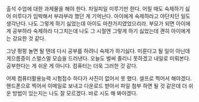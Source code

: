 
출석 수업에 대한 과제물을 해야 한다.
차일피일 미루기만 한다.
어릴 때도 숙제하기 싫어 미루다가 임박해서 부랴부랴
했던 게 기억난다. 아이에게 숙제하라고 야단치던 일도 생각난다.
나도 그렇게 하기 싫었는데 아이도 마찬가지였었으리라.
부모가 되면 아이에게 공부하라 숙제하라 다그치는데 나도 그 시절엔
그렇게 하기 싫었는데 괜히 아이에게는 강요한 것 같다.

그냥 펑펑 놀면 될 텐데 다시 공부를 하려니 숙제가 하기싫다.
미룬다고 될 일이 아닌데 게으름증이 스멀스멀 모습을 드러낸다.
오늘도 벌써 졸리니 못하겠고 내일로 미뤄본다.
공부한다는 게 쉬운 게 아니다.
컴퓨터는 더욱 그러한 것 같다.

어제 컴퓨터활용능력 시험접수 하다가 사진이 없어서 못 했다.
셀프로 찍어서 해야겠다.
핸드폰으로 찍어서 이메일로 보내고 다운로드 받아서 파일 첨부
하면 될 것 같은데 더 쉬운 방법이 있는지는 나도 잘 모르겠다.
바로 시도 해 봐야겠다.
